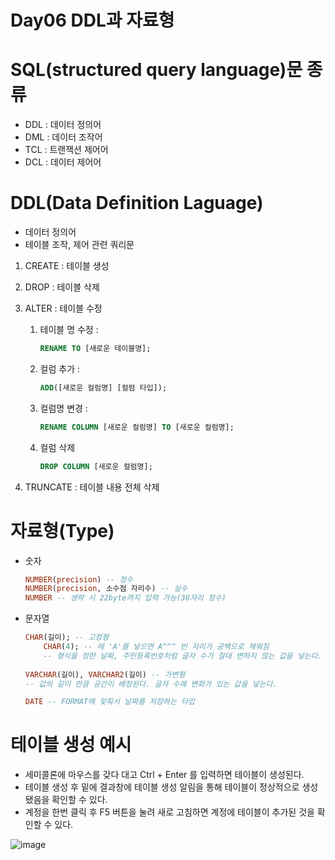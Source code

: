 # Day06 DDL과 자료형

# SQL(structured query language)문 종류

- DDL : 데이터 정의어
- DML : 데이터 조작어
- TCL : 트랜잭션 제어어
- DCL : 데이터 제어어

# DDL(Data Definition Laguage)

- 데이터 정의어
- 테이블 조작, 제어 관련 쿼리문
1. CREATE : 테이블 생성
2. DROP : 테이블 삭제
3. ALTER : 테이블 수정
    1. 테이블 명 수정 : 
        
        ```sql
        RENAME TO [새로운 테이블명];
        ```
        
    2. 컬럼 추가 : 
        
        ```sql
        ADD([새로운 컬럼명] [컬럼 타입]);
        ```
        
    3. 컬럼명 변경 : 
        
        ```sql
        RENAME COLUMN [새로운 컬럼명] TO [새로운 컬럼명];
        ```
        
    4. 컬럼 삭제
        
        ```sql
        DROP COLUMN [새로운 컬럼명];
        ```
        
4. TRUNCATE : 테이블 내용 전체 삭제

# 자료형(Type)

- 숫자
    
    ```sql
    NUMBER(precision) -- 정수
    NUMBER(precision, 소수점 자리수) -- 실수
    NUMBER -- 생략 시 22byte까지 입력 가능(38자리 정수)
    ```
    
- 문자열
    
    ```sql
    CHAR(길이); -- 고정형
    	CHAR(4); -- 에 'A'를 넣으면 A^^^ 빈 자리가 공백으로 채워짐
    	-- 형식을 정한 날짜, 주민등록번호처럼 글자 수가 절대 변하지 않는 값을 넣는다.
    	
    VARCHAR(길이), VARCHAR2(길이) -- 가변형
    -- 값의 길이 만큼 공간이 배정된다. 글자 수에 변화가 있는 값을 넣는다.
    
    DATE -- FORMAT에 맞춰서 날짜를 저장하는 타입
    ```
    

# 테이블 생성 예시

- 세미콜론에 마우스를 갖다 대고 Ctrl + Enter 를 입력하면 테이블이 생성된다.
- 테이블 생성 후 밑에 결과창에 테이블 생성 알림을 통해 테이블이 정상적으로 생성 됐음을 확인할 수 있다.
- 계정을 한번 클릭 후 F5 버튼을 눌려 새로 고침하면 계정에 테이블이 추가된 것을 확인할 수 있다.

![image](https://github.com/user-attachments/assets/e10205f5-05f7-444e-a7af-5d8c0ee5c549)
